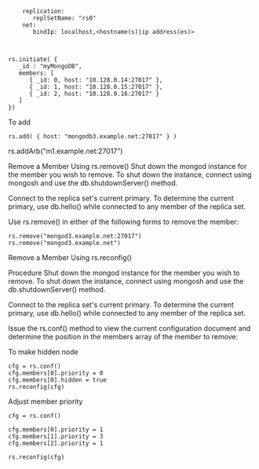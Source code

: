         replication:
           replSetName: "rs0"
        net:
           bindIp: localhost,<hostname(s)|ip address(es)>



    rs.initiate( {
       _id : "myMongoDB",
       members: [
          { _id: 0, host: "10.128.0.14:27017" },
          { _id: 1, host: "10.128.0.15:27017" },
          { _id: 2, host: "10.128.0.16:27017" }
       ]
    })


To add

    rs.add( { host: "mongodb3.example.net:27017" } )

rs.addArb("m1.example.net:27017")



Remove a Member Using rs.remove()
Shut down the mongod instance for the member you wish to remove. To shut down the instance, connect using mongosh and use the db.shutdownServer() method.

Connect to the replica set's current primary. To determine the current primary, use db.hello() while connected to any member of the replica set.

Use rs.remove() in either of the following forms to remove the member:

    rs.remove("mongod3.example.net:27017")
    rs.remove("mongod3.example.net")

Remove a Member Using rs.reconfig()

Procedure
Shut down the mongod instance for the member you wish to remove. To shut down the instance, connect using mongosh and use the db.shutdownServer() method.

Connect to the replica set's current primary. To determine the current primary, use db.hello() while connected to any member of the replica set.

Issue the rs.conf() method to view the current configuration document and determine the position in the members array of the member to remove:


To make hidden node

    cfg = rs.conf()
    cfg.members[0].priority = 0
    cfg.members[0].hidden = true
    rs.reconfig(cfg)


Adjust member priority

    cfg = rs.conf()
    
    cfg.members[0].priority = 1
    cfg.members[1].priority = 3
    cfg.members[2].priority = 1
    
    rs.reconfig(cfg)


